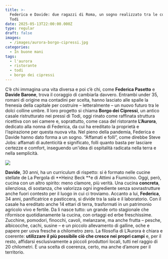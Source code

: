 ```yaml
---
title: >-
  Federica e Davide: due ragazzi di Roma, un sogno realizzato tra le colline di
  Todi
date: 2025-05-13T22:00:00.000Z
type: regular
draft: false
images:
  - /images/aurora-borgo-cipressi.jpg
categories:
  - In buone mani
tags:
  - l'aurora
  - ristorante
  - todi
  - borgo dei cipressi
---
```


C’è chi immagina una vita diversa e poi c’è chi, come **Federica Pasetto** e **Davide Barone**, trova il coraggio di cambiarla davvero. Entrambi under 35, romani di origine ma contadini per scelta, hanno lasciato alle spalle la frenesia della capitale per costruire – letteralmente – un nuovo futuro tra le dolci colline umbre. Il loro progetto si chiama **Borgo dei Cipressi**, un antico casale ristrutturato nei pressi di Todi, oggi rinato come raffinata struttura ricettiva con sei camere e, soprattutto, come casa del ristorante **L’Aurora**, dedicato alla nonna di Federica, da cui ha ereditato la proprietà e l’ispirazione per questa nuova vita. Nel pieno della pandemia, Federica e Davide hanno dato forma a un sogno. “Affamati e folli”, come direbbe Steve Jobs: affamati di autenticità e significato, folli quanto basta per lasciare certezze e comfort, inseguendo un'idea di ospitalità radicata nella terra e nella semplicità.

![](</images/borgo cipressi aurora todi.png>)

**Davide**, 30 anni, ha un curriculum di rispetto: si è formato nelle cucine stellate de La Pergola di **Heinz Beck **e di Attimi a Fiumicino. Oggi, però, cucina con un altro spirito: meno clamore, più verità. Una cucina **concreta**, silenziosa, di sostanza, che valorizza ogni ingrediente senza sovrastrutture anche fuori contesto per il luogo in cui ci troviamo. Accanto a lui, **Federica**, 34 anni, panificatrice e pasticcera, si divide tra la sala e il laboratorio. Con il casale ha ereditato anche 14 ettari di terra, trasformati in un patrimonio agricolo vivo e fertile. Da lì nasce tutto: un grande orto stagionale che rifornisce quotidianamente la cucina, con ortaggi ed erbe freschissime. Zucchine, pomodori, finocchi, cavoli, melanzane, ma anche frutta – pesche, albicocche, cachi, susine – e un piccolo allevamento di galline, oche e papere per uova fresche a chilometro zero. La filosofia di L’Aurora è chiara e coerente: **utilizzare il più possibile ciò che cresce nei propri campi** e, per il resto, affidarsi esclusivamente a piccoli produttori locali, tutti nel raggio di 20 chilometri. È una scelta di coerenza, certo, ma anche d’amore per il territorio.
